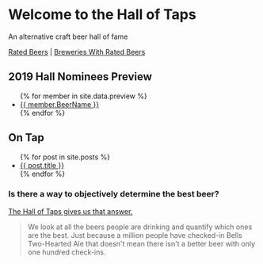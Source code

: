 # Welcome to the Hall of Taps

An alternative craft beer hall of fame

[Rated Beers](beers.md) |  [Breweries With Rated Beers](breweries.md)

## 2019 Hall Nominees Preview

<ul>
{% for member in site.data.preview %}
  <li>
    <a href="">
      {{ member.BeerName }}
    </a>
  </li>
{% endfor %}
</ul>


## On Tap
<ul>
  {% for post in site.posts %}
    <li>
      <a href="{{ post.url }}">{{ post.title }}</a>
    </li>
  {% endfor %}
</ul>

### Is there a way to objectively determine the best beer?
[The Hall of Taps gives us that answer.](about.md)

> We look at all the beers
> people are drinking and quantify which ones are the best.
> Just because a million people have checked-in Bells Two-Hearted Ale
> that doesn't mean there isn't a better beer with only one hundred check-ins.
